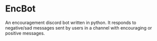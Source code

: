 # EncBot
An encouragement discord bot written in python. It responds to negative/sad messages sent by users in a channel with encouraging or positive messages. 
